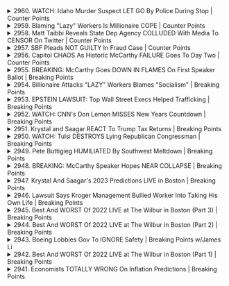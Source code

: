 <details>
<summary>2960. WATCH: Idaho Murder Suspect LET GO By Police During Stop | Counter Points</summary><br>

<a href="https://www.youtube.com/watch?v=Ieq8xADmViQ" target="_blank">
    <img src="https://img.youtube.com/vi/Ieq8xADmViQ/maxresdefault.jpg" 
        alt="[Youtube]" width="200">
</a>

# WATCH: Idaho Murder Suspect LET GO By Police During Stop | Counter Points


</details>

<details>
<summary>2959. Blaming "Lazy" Workers Is Millionaire COPE | Counter Points</summary><br>

<a href="https://www.youtube.com/watch?v=YRAYKKtQJNA" target="_blank">
    <img src="https://img.youtube.com/vi/YRAYKKtQJNA/maxresdefault.jpg" 
        alt="[Youtube]" width="200">
</a>

# Blaming "Lazy" Workers Is Millionaire COPE | Counter Points


</details>

<details>
<summary>2958. Matt Taibbi Reveals State Dep Agency COLLUDED With Media To CENSOR On Twitter | Counter Points</summary><br>

<a href="https://www.youtube.com/watch?v=DlbtnjsCGA8" target="_blank">
    <img src="https://img.youtube.com/vi/DlbtnjsCGA8/maxresdefault.jpg" 
        alt="[Youtube]" width="200">
</a>

# Matt Taibbi Reveals State Dep Agency COLLUDED With Media To CENSOR On Twitter | Counter Points


</details>

<details>
<summary>2957. SBF Pleads NOT GUILTY In Fraud Case | Counter Points</summary><br>

<a href="https://www.youtube.com/watch?v=DJMJ9-2xJeA" target="_blank">
    <img src="https://img.youtube.com/vi/DJMJ9-2xJeA/maxresdefault.jpg" 
        alt="[Youtube]" width="200">
</a>

# SBF Pleads NOT GUILTY In Fraud Case | Counter Points


</details>

<details>
<summary>2956. Capitol CHAOS As Historic McCarthy FAILURE Goes To Day Two | Counter Points</summary><br>

<a href="https://www.youtube.com/watch?v=DtfIaJMUSKs" target="_blank">
    <img src="https://img.youtube.com/vi/DtfIaJMUSKs/maxresdefault.jpg" 
        alt="[Youtube]" width="200">
</a>

# Capitol CHAOS As Historic McCarthy FAILURE Goes To Day Two | Counter Points


</details>

<details>
<summary>2955. BREAKING: McCarthy Goes DOWN IN FLAMES On First Speaker Ballot | Breaking Points</summary><br>

<a href="https://www.youtube.com/watch?v=nez-UtLJpWA" target="_blank">
    <img src="https://img.youtube.com/vi/nez-UtLJpWA/maxresdefault.jpg" 
        alt="[Youtube]" width="200">
</a>

# BREAKING: McCarthy Goes DOWN IN FLAMES On First Speaker Ballot | Breaking Points


</details>

<details>
<summary>2954. Billionaire Attacks "LAZY" Workers Blames "Socialism" | Breaking Points</summary><br>

<a href="https://www.youtube.com/watch?v=o47uSkSDtvM" target="_blank">
    <img src="https://img.youtube.com/vi/o47uSkSDtvM/maxresdefault.jpg" 
        alt="[Youtube]" width="200">
</a>

# Billionaire Attacks "LAZY" Workers Blames "Socialism" | Breaking Points


</details>

<details>
<summary>2953. EPSTEIN LAWSUIT: Top Wall Street Execs Helped Trafficking | Breaking Points</summary><br>

<a href="https://www.youtube.com/watch?v=mfaruAx7qvQ" target="_blank">
    <img src="https://img.youtube.com/vi/mfaruAx7qvQ/maxresdefault.jpg" 
        alt="[Youtube]" width="200">
</a>

# EPSTEIN LAWSUIT: Top Wall Street Execs Helped Trafficking | Breaking Points


</details>

<details>
<summary>2952. WATCH: CNN's Don Lemon MISSES New Years Countdown | Breaking Points</summary><br>

<a href="https://www.youtube.com/watch?v=wqHJEYQK6TY" target="_blank">
    <img src="https://img.youtube.com/vi/wqHJEYQK6TY/maxresdefault.jpg" 
        alt="[Youtube]" width="200">
</a>

# WATCH: CNN's Don Lemon MISSES New Years Countdown | Breaking Points


</details>

<details>
<summary>2951. Krystal and Saagar REACT To Trump Tax Returns | Breaking Points</summary><br>

<a href="https://www.youtube.com/watch?v=vLC8p2tz1iQ" target="_blank">
    <img src="https://img.youtube.com/vi/vLC8p2tz1iQ/maxresdefault.jpg" 
        alt="[Youtube]" width="200">
</a>

# Krystal and Saagar REACT To Trump Tax Returns | Breaking Points


</details>

<details>
<summary>2950. WATCH: Tulsi DESTROYS Lying Republican Congressman | Breaking Points</summary><br>

<a href="https://www.youtube.com/watch?v=dYHWC6-vUP8" target="_blank">
    <img src="https://img.youtube.com/vi/dYHWC6-vUP8/maxresdefault.jpg" 
        alt="[Youtube]" width="200">
</a>

# WATCH: Tulsi DESTROYS Lying Republican Congressman | Breaking Points


</details>

<details>
<summary>2949. Pete Buttigieg HUMILIATED By Southwest Meltdown | Breaking Points</summary><br>

<a href="https://www.youtube.com/watch?v=8Zzr78_YYo4" target="_blank">
    <img src="https://img.youtube.com/vi/8Zzr78_YYo4/maxresdefault.jpg" 
        alt="[Youtube]" width="200">
</a>

# Pete Buttigieg HUMILIATED By Southwest Meltdown | Breaking Points


</details>

<details>
<summary>2948. BREAKING: McCarthy Speaker Hopes NEAR COLLAPSE | Breaking Points</summary><br>

<a href="https://www.youtube.com/watch?v=Gy67rF1tjMM" target="_blank">
    <img src="https://img.youtube.com/vi/Gy67rF1tjMM/maxresdefault.jpg" 
        alt="[Youtube]" width="200">
</a>

# BREAKING: McCarthy Speaker Hopes NEAR COLLAPSE | Breaking Points


</details>

<details>
<summary>2947. Krystal And Saagar's 2023 Predictions LIVE in Boston | Breaking Points</summary><br>

<a href="https://www.youtube.com/watch?v=e9NAjUoLJ7U" target="_blank">
    <img src="https://img.youtube.com/vi/e9NAjUoLJ7U/maxresdefault.jpg" 
        alt="[Youtube]" width="200">
</a>

# Krystal And Saagar's 2023 Predictions LIVE in Boston | Breaking Points


</details>

<details>
<summary>2946. Lawsuit Says Kroger Management Bullied Worker Into Taking His Own Life | Breaking Points</summary><br>

<a href="https://www.youtube.com/watch?v=ASM6W-JsIzY" target="_blank">
    <img src="https://img.youtube.com/vi/ASM6W-JsIzY/maxresdefault.jpg" 
        alt="[Youtube]" width="200">
</a>

# Lawsuit Says Kroger Management Bullied Worker Into Taking His Own Life | Breaking Points


</details>

<details>
<summary>2945. Best And WORST Of 2022 LIVE at The Wilbur in Boston (Part 3) | Breaking Points</summary><br>

<a href="https://www.youtube.com/watch?v=ipj_U_Z63_E" target="_blank">
    <img src="https://img.youtube.com/vi/ipj_U_Z63_E/maxresdefault.jpg" 
        alt="[Youtube]" width="200">
</a>

# Best And WORST Of 2022 LIVE at The Wilbur in Boston (Part 3) | Breaking Points


</details>

<details>
<summary>2944. Best And WORST Of 2022 LIVE at The Wilbur in Boston (Part 2) | Breaking Points</summary><br>

<a href="https://www.youtube.com/watch?v=PSX4MW_1lFM" target="_blank">
    <img src="https://img.youtube.com/vi/PSX4MW_1lFM/maxresdefault.jpg" 
        alt="[Youtube]" width="200">
</a>

# Best And WORST Of 2022 LIVE at The Wilbur in Boston (Part 2) | Breaking Points


</details>

<details>
<summary>2943. Boeing Lobbies Gov To IGNORE Safety | Breaking Points w/James Li</summary><br>

<a href="https://www.youtube.com/watch?v=2IHCPdEhD4Q" target="_blank">
    <img src="https://img.youtube.com/vi/2IHCPdEhD4Q/maxresdefault.jpg" 
        alt="[Youtube]" width="200">
</a>

# Boeing Lobbies Gov To IGNORE Safety | Breaking Points w/James Li


</details>

<details>
<summary>2942. Best And WORST Of 2022 LIVE at The Wilbur in Boston (Part 1) | Breaking Points</summary><br>

<a href="https://www.youtube.com/watch?v=E-LPEEed3nE" target="_blank">
    <img src="https://img.youtube.com/vi/E-LPEEed3nE/maxresdefault.jpg" 
        alt="[Youtube]" width="200">
</a>

# Best And WORST Of 2022 LIVE at The Wilbur in Boston (Part 1) | Breaking Points


</details>

<details>
<summary>2941. Economists TOTALLY WRONG On Inflation Predictions | Breaking Points</summary><br>

<a href="https://www.youtube.com/watch?v=lexgxe5kxdU" target="_blank">
    <img src="https://img.youtube.com/vi/lexgxe5kxdU/maxresdefault.jpg" 
        alt="[Youtube]" width="200">
</a>

# Economists TOTALLY WRONG On Inflation Predictions | Breaking Points


</details>

